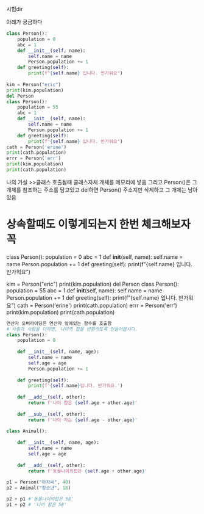 시험dir

아래가 궁금하다

```python
class Person():
    population = 0
    abc = 1
    def __init__(self, name):
        self.name = name
        Person.population += 1
    def greeting(self):
        print(f"{self.name} 입니다. 반가워요")
        
kim = Person("eric")
print(kim.population)
del Person
class Person():
    population = 55
    abc = 1
    def __init__(self, name):
        self.name = name
        Person.population += 1
    def greeting(self):
        print(f"{self.name} 입니다. 반가워요")
cath = Person('erine')
print(cath.population)
errr = Person('err')
print(kim.population)
print(cath.population)
```

나의 가설 >>클래스 호출될때 클래스자체 개체를 메모리에 넣음 그리고 Person()은 그 개체를 참조하는 주소를 담고있고  del하면 Person() 주소지만 삭제하고 그 개체는 남아있음

# 상속할때도 이렇게되는지 한번 체크해보자 꼭



class Person():
    population = 0
    abc = 1
    def __init__(self, name):
        self.name = name
        Person.population += 1
    def greeting(self):
        print(f"{self.name} 입니다. 반가워요")
        
kim = Person("eric")
print(kim.population)
del Person
class Person():
    population = 55
    abc = 1
    def __init__(self, name):
        self.name = name
        Person.population += 1
    def greeting(self):
        print(f"{self.name} 입니다. 반가워요")
cath = Person('erine')
print(cath.population)
errr = Person('err')
print(kim.population)
print(cath.population)



```python
연산자 오버라이딩은 연산자 앞에있는 함수를 호출함
# 사람과 사람을 더하면, 나이의 합을 반환하도록 만들어봅시다.
class Person():
    population = 0
    
    def __init__(self, name, age):
        self.name = name
        self.age = age
        Person.population += 1
    
    def greeting(self):
        print(f'{self.name}입니다. 반가워요.')
        
    def __add__(self, other):
        return f'나이 합은 {self.age + other.age}'
    
    def __sub__(self, other):
        return f'나이 차는 {self.age - other.age}'
    
class Animal():
    
    def __init__(self, name, age):
        self.name = name
        self.age = age
    
    def __add__(self, other):
        return f'동물나이의합은 {self.age + other.age}'
    
p1 = Person("아저씨", 40)
p2 = Animal("청소년", 18)

p2 + p1 #'동물나이의합은 58'
p1 + p2 # '나이 합은 58'

    
    
```

